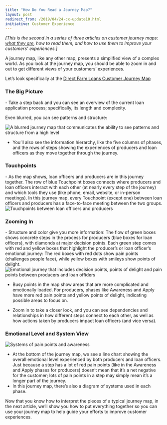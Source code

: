 ```yaml
---
title: "How Do You Read a Journey Map?"
layout: post
redirect_from: /2019/04/24-cx-update10.html
initiative: Customer Experience
---
```

<i>[This is the second in a series of three articles on customer journey maps:  <a href="https://coe.gsa.gov/2019/04/17/cx-update-9.html">what they are</a>, how to read them, and how to use them to improve your customers’ experiences.]</i>

A journey map, like any other map, presents a simplified view of a complex world. As you look at the journey map, you should be able to zoom in and out to get different views of your customers’ experiences.

Let’s look specifically at the <a href="https://coe.gsa.gov/coe/farm-loans/index.html#journeymap">Direct Farm Loans Customer Journey Map</a> 

<h3>The Big Picture</h3>
- Take a step back and you can see an overview of the current loan application process; specifically, its length and complexity. 

Even blurred, you can see patterns and structure:

<img src="{{site.baseurl}}/images/journey-map-blurred.jpg" alt="A blurred journey map that communicates the ability to see patterns and structure from a high level">

- You’ll also see the information hierarchy, like the five columns of phases, and the rows of steps showing the   experiences of producers and loan officers as they move together through the journey.

<h3>Touchpoints</h3>
- As the map shows, loan officers and producers are in this journey together. The row of blue Touchpoint boxes    connects where producers and loan officers interact with each other (at nearly every step of the journey) and which tools they use (like phone, email, website, or in-person meetings). In this journey map, every Touchpoint (except one) between loan officers and producers has a face-to-face meeting between the two groups.

<img src="{{site.baseurl}}/images/touchpoint-zoom.jpg" alt="Touchpoints between loan officers and producers">

<h3>Zooming In</h3>
- Structure and color give you more information: The flow of green boxes shows concrete steps in the process for producers (blue boxes for loan officers), with diamonds at major decision points. Each green step comes with red and yellow boxes that highlight the producer’s or loan officer’s emotional journey: The red boxes with red dots show pain points (challenges people face), while yellow boxes with smileys show points of delight.

<img src="{{site.baseurl}}/images/awareness-apply.jpg" alt="Emotional journey that includes decision points, points of delight and pain points between producers and loan offiders">

- Busy points in the map show areas that are more complicated and emotionally loaded. For producers, phases like Awareness and Apply have more red pain points and yellow points of delight, indicating possible areas to focus on.

- Zoom in to take a closer look, and you can see dependencies and relationships in how different steps connect to each other, as well as how actions taken by producers impact loan officers (and vice versa).

<h3>Emotional Level and System View</h3>
<img src="{{site.baseurl}}/images/emotional-level-system-view.jpg" alt="Systems of pain points and awareness">

- At the bottom of the journey map, we see a line chart showing the overall emotional level experienced by both producers and loan officers. Just because a step has a lot of red pain points (like in the Awareness and Apply phases for producers) doesn’t mean that it’s a net negative for the customer; lots of pain points in a step may simply mean it’s a longer part of the journey.
- In this journey map, there’s also a diagram of systems used in each phase.

Now that you know how to interpret the pieces of a typical journey map, in the next article, we’ll show you how to put everything together so you can use your journey map to help guide your efforts to improve customer experiences.
